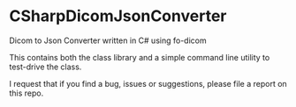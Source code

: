 CSharpDicomJsonConverter
========================

Dicom to Json Converter written in C# using fo-dicom

This contains both the class library and a simple command line utility to test-drive the class.

I request that if you find a bug, issues or suggestions, please file a report on this repo.
